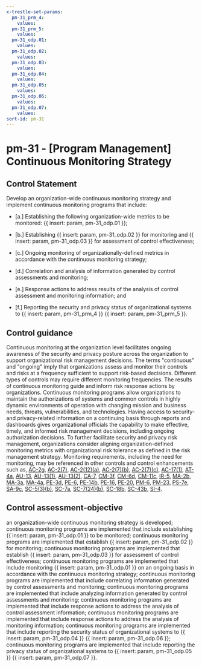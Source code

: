 ```yaml
---
x-trestle-set-params:
  pm-31_prm_4:
    values:
  pm-31_prm_5:
    values:
  pm-31_odp.01:
    values:
  pm-31_odp.02:
    values:
  pm-31_odp.03:
    values:
  pm-31_odp.04:
    values:
  pm-31_odp.05:
    values:
  pm-31_odp.06:
    values:
  pm-31_odp.07:
    values:
sort-id: pm-31
---
```


# pm-31 - \[Program Management\] Continuous Monitoring Strategy

## Control Statement

Develop an organization-wide continuous monitoring strategy and implement continuous monitoring programs that include:

- \[a.\] Establishing the following organization-wide metrics to be monitored: {{ insert: param, pm-31_odp.01 }};

- \[b.\] Establishing {{ insert: param, pm-31_odp.02 }} for monitoring and {{ insert: param, pm-31_odp.03 }} for assessment of control effectiveness;

- \[c.\] Ongoing monitoring of organizationally-defined metrics in accordance with the continuous monitoring strategy;

- \[d.\] Correlation and analysis of information generated by control assessments and monitoring;

- \[e.\] Response actions to address results of the analysis of control assessment and monitoring information; and

- \[f.\] Reporting the security and privacy status of organizational systems to {{ insert: param, pm-31_prm_4 }} {{ insert: param, pm-31_prm_5 }}.

## Control guidance

Continuous monitoring at the organization level facilitates ongoing awareness of the security and privacy posture across the organization to support organizational risk management decisions. The terms "continuous" and "ongoing" imply that organizations assess and monitor their controls and risks at a frequency sufficient to support risk-based decisions. Different types of controls may require different monitoring frequencies. The results of continuous monitoring guide and inform risk response actions by organizations. Continuous monitoring programs allow organizations to maintain the authorizations of systems and common controls in highly dynamic environments of operation with changing mission and business needs, threats, vulnerabilities, and technologies. Having access to security- and privacy-related information on a continuing basis through reports and dashboards gives organizational officials the capability to make effective, timely, and informed risk management decisions, including ongoing authorization decisions. To further facilitate security and privacy risk management, organizations consider aligning organization-defined monitoring metrics with organizational risk tolerance as defined in the risk management strategy. Monitoring requirements, including the need for monitoring, may be referenced in other controls and control enhancements such as, [AC-2g](#ac-2_smt.g), [AC-2(7)](#ac-2.7), [AC-2(12)(a)](#ac-2.12_smt.a), [AC-2(7)(b)](#ac-2.7_smt.b), [AC-2(7)(c)](#ac-2.7_smt.c), [AC-17(1)](#ac-17.1), [AT-4a](#at-4_smt.a), [AU-13](#au-13), [AU-13(1)](#au-13.1), [AU-13(2)](#au-13.2), [CA-7](#ca-7), [CM-3f](#cm-3_smt.f), [CM-6d](#cm-6_smt.d), [CM-11c](#cm-11_smt.c), [IR-5](#ir-5), [MA-2b](#ma-2_smt.b), [MA-3a](#ma-3_smt.a), [MA-4a](#ma-4_smt.a), [PE-3d](#pe-3_smt.d), [PE-6](#pe-6), [PE-14b](#pe-14_smt.b), [PE-16](#pe-16), [PE-20](#pe-20), [PM-6](#pm-6), [PM-23](#pm-23), [PS-7e](#ps-7_smt.e), [SA-9c](#sa-9_smt.c), [SC-5(3)(b)](#sc-5.3_smt.b), [SC-7a](#sc-7_smt.a), [SC-7(24)(b)](#sc-7.24_smt.b), [SC-18b](#sc-18_smt.b), [SC-43b](#sc-43_smt.b), [SI-4](#si-4).

## Control assessment-objective

an organization-wide continuous monitoring strategy is developed;
continuous monitoring programs are implemented that include establishing {{ insert: param, pm-31_odp.01 }} to be monitored;
continuous monitoring programs are implemented that establish {{ insert: param, pm-31_odp.02 }} for monitoring;
continuous monitoring programs are implemented that establish {{ insert: param, pm-31_odp.03 }} for assessment of control effectiveness;
continuous monitoring programs are implemented that include monitoring {{ insert: param, pm-31_odp.01 }} on an ongoing basis in accordance with the continuous monitoring strategy;
continuous monitoring programs are implemented that include correlating information generated by control assessments and monitoring;
continuous monitoring programs are implemented that include analyzing information generated by control assessments and monitoring;
continuous monitoring programs are implemented that include response actions to address the analysis of control assessment information;
continuous monitoring programs are implemented that include response actions to address the analysis of monitoring information;
continuous monitoring programs are implemented that include reporting the security status of organizational systems to {{ insert: param, pm-31_odp.04 }} {{ insert: param, pm-31_odp.06 }};
continuous monitoring programs are implemented that include reporting the privacy status of organizational systems to {{ insert: param, pm-31_odp.05 }} {{ insert: param, pm-31_odp.07 }}.
